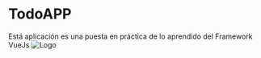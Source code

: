 # TodoAPP
Está aplicación es una puesta en práctica de lo aprendido del Framework VueJs
![Logo](https://www.google.com/url?sa=i&url=https%3A%2F%2Fcommons.wikimedia.org%2Fwiki%2FFile%3AVue.js_Logo_2.svg&psig=AOvVaw35TPvOQ4BsvJVrZ8wfKRKx&ust=1597020794088000&source=images&cd=vfe&ved=0CAIQjRxqFwoTCLjj0Zv0jOsCFQAAAAAdAAAAABAD)
